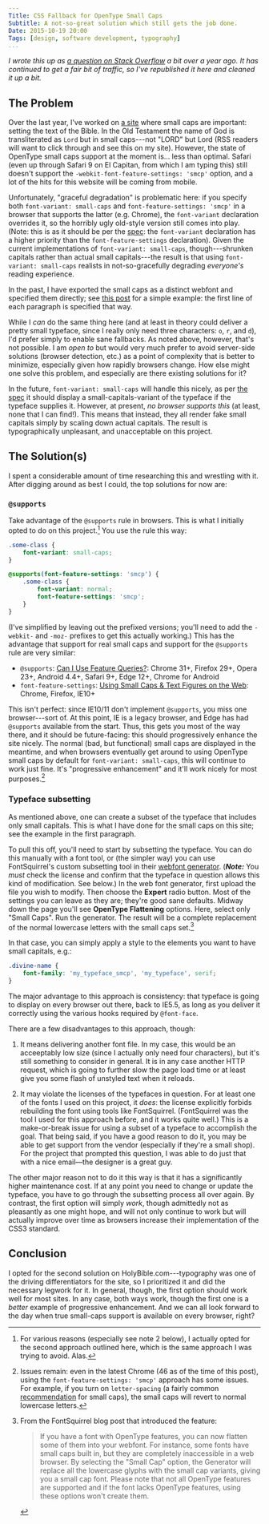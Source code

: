 ```yaml
---
Title: CSS Fallback for OpenType Small Caps
Subtitle: A not-so-great solution which still gets the job done.
Date: 2015-10-19 20:00
Tags: [design, software development, typography]
...
```


<i class=editorial>I wrote this up as [a question on Stack Overflow][?] a bit
over a year ago. It has continued to get a fair bit of traffic, so I've
republished it here and cleaned it up a bit.</i>

[?]: http://stackoverflow.com/questions/24846264/css-fallback-for-opentype-small-caps/25172932#25172932


The Problem
-----------

Over the last year, I've worked on [a site][hb] where small caps are important:
setting the text of the Bible. In the Old Testament the name of God is
transliterated as `Lord` but in small caps---not "LORD" but <span
class="divine-name">Lord</span> (RSS readers will want to click through and see
this on my site). However, the state of OpenType small caps support at the
moment is… less than optimal. Safari (even up through Safari 9 on El Capitan,
from which I am typing this) still doesn't support the
`-webkit-font-feature-settings: 'smcp'` option, and a lot of the hits for this
website will be coming from mobile.

[hb]: //holybible.com

Unfortunately, "graceful degradation" is problematic here: if you specify both
`font-variant: small-caps` and `font-feature-settings: 'smcp'` in a browser that
supports the latter (e.g. Chrome), the `font-variant` declaration overrides it,
so the horribly ugly old-style version still comes into play. (Note: this is as
it should be per the [spec]: the `font-variant` declaration has a higher
priority than the `font-feature-settings` declaration). Given the current
implementations of `font-variant: small-caps`, though---shrunken capitals rather
than actual small capitals---the result is that using `font-variant: small-caps`
realists in not-so-gracefully degrading *everyone's* reading experience.

[spec]: http://www.w3.org/TR/css-fonts-3/#feature-precedence

In the past, I have exported the small caps as a distinct webfont and specified
them directly; see [this post][qml] for a simple example: the first line of each
paragraph is specified that way.

[qml]: http://v4.chriskrycho.com/2014/learning-qml-part-1.html

While I *can* do the same thing here (and at least in theory could deliver a
pretty small typeface, since I really only need three characters: `o`, `r`, and
`d`), I'd prefer simply to enable sane fallbacks. As noted above, however,
that's not possible. I am *open to* but would very much prefer to avoid
server-side solutions (browser detection, etc.) as a point of complexity that is
better to minimize, especially given how rapidly browsers change. How else might
one solve this problem, and especially are there existing solutions for it?

In the future, `font-variant: small-caps`
will handle this nicely, as per [the spec] it should display a
small-capitals-variant of the typeface if the typeface supplies it. However, at
present, *no browser supports this* (at least, none that I can find!). This
means that instead, they all render fake small capitals simply by scaling down
actual capitals. The result is typographically unpleasant, and unacceptable on
this project.

[the spec]: http://www.w3.org/TR/css3-fonts/#small-caps


The Solution(s)
---------------

I spent a considerable amount of time researching this and wrestling with it.
After digging around as best I could, the top solutions for now are:

### `@supports`

Take advantage of the `@supports` rule in browsers. This is what I initially
opted to do on this project.[^1] You use the rule this way:

```css
.some-class {
    font-variant: small-caps;
}

@supports(font-feature-settings: 'smcp') {
    .some-class {
        font-variant: normal;
        font-feature-settings: 'smcp';
    }
}
```

(I've simplified by leaving out the prefixed versions; you'll need to add the
`-webkit-` and `-moz-` prefixes to get this actually working.) This has the
advantage that support for real small caps and support for the `@supports` rule
are very similar:

  - `@supports`: [Can I Use Feature Queries?][\@supports]: Chrome 31+, Firefox
    29+, Opera 23+, Android 4.4+, Safari 9+, Edge 12+, Chrome for Android
  - `font-feature-settings`: [Using Small Caps & Text Figures on the Web][ffs]:
    Chrome, Firefox, IE10+

[\@supports]: http://caniuse.com/#feat=css-featurequeries
[ffs]: http://usabilitypost.com/2014/05/10/using-small-caps-and-text-figures-on-the-web/

This isn't perfect: since IE10/11 don't implement `@supports`, you miss one
browser---sort of. At this point, IE is a legacy browser, and Edge has had
`@supports` available from the start. Thus, this gets you most of the way there,
and it should be future-facing: this should progressively enhance the site
nicely. The normal (bad, but functional) small caps are displayed in the
meantime, and when browsers eventually get around to using OpenType small caps
by default for `font-variant: small-caps`, this will continue to work just fine.
It's "progressive enhancement" and it'll work nicely for most purposes.[^2]

### Typeface subsetting

As mentioned above, one can create a subset of the typeface that includes only
small capitals. This is what I have done for the small caps on this site; see
the example in the first paragraph.

To pull this off, you'll need to start by subsetting the typeface. You can do
this manually with a font tool, or (the simpler way) you can use FontSquirrel's
custom subsetting tool in their [webfont generator][generator]. (***Note:*** You
*must* check the license and confirm that the typeface in question allows this
kind of modification. See below.) In the web font generator, first upload the
file you wish to modify. Then choose the **Expert** radio button. Most of the
settings you can leave as they are; they're good sane defaults. Midway down the
page you'll see **OpenType Flattening** options. Here, select only "Small Caps".
Run the generator. The result will be a complete replacement of the normal
lowercase letters with the small caps set.[^3]

[generator]: http://www.fontsquirrel.com/tools/webfont-generator

In that case, you can simply apply a style to the elements you want to have
small capitals, e.g.:

```css
.divine-name {
    font-family: 'my_typeface_smcp', 'my_typeface', serif;
}
```

The major advantage to this approach is consistency: that typeface is going to
display on every browser out there, back to IE5.5, as long as you deliver it
correctly using the various hooks required by `@font-face`.

There are a few disadvantages to this approach, though:

 1. It means delivering another font file. In my case, this would be an
    acceeptably low size (since I actually only need four characters), but it's
    still something to consider in general. It is in any case another HTTP
    request, which is going to further slow the page load time or at least give
    you some flash of unstyled text when it reloads.

 2. It may violate the licenses of the typefaces in question. For at least one
    of the fonts I used on this project, it *does*: the license explicitly
    forbids rebuilding the font using tools like FontSquirrel. (FontSquirrel was
    the tool I used for this approach before, and it works quite well.) This is
    a make-or-break issue for using a subset of a typeface to accomplish the
    goal. That being said, if you have a good reason to do it, you may be able
    to get support from the vendor (especially if they're a small shop). For the
    project that prompted this question, I was able to do just that with a nice
    email—the designer is a great guy.

The other major reason not to do it this way is that it has a significantly
higher maintenance cost. If at any point you need to change or update the
typeface, you have to go through the subsetting process all over again. By
contrast, the first option will simply *work*, though admittedly not as
pleasantly as one might hope, and will not only continue to work but will
actually improve over time as browsers increase their implementation of the CSS3
standard.


Conclusion
----------

I opted for the second solution on HolyBible.com---typography was one of the
driving differentiators for the site, so I prioritized it and did the necessary
legwork for it. In general, though, the first option should work well for most
sites. In any case, both ways work, though the first one is a *better* example
of progressive enhancement. And we can all look forward to the day when true
small-caps support is available on every browser, right?



[^1]: For various reasons (especially see note 2 below), I actually opted for
    the second approach outlined here, which is the same approach I was trying
    to avoid. Alas.

[^2]: Issues remain: even in the latest Chrome (46 as of the time of this post),
    using the `font-feature-settings: 'smcp'` approach has some issues. For
    example, if you turn on `letter-spacing` (a fairly common
    [recommendation][butterick] for small caps), the small caps will revert to
    normal lowercase letters.

[butterick]: http://practicaltypography.com/letterspacing.html

[^3]: From the FontSquirrel blog post that introduced the feature:
    
    > If you have a font with OpenType features, you can now flatten some of
    > them into your webfont. For instance, some fonts have small caps built in,
    > but they are completely inaccessible in a web browser. By selecting the
    > "Small Cap" option, the Generator will replace all the lowercase glyphs
    > with the small cap variants, giving you a small cap font. Please note that
    > not all OpenType features are supported and if the font lacks OpenType
    > features, using these options won't create them.
